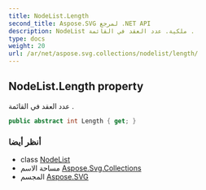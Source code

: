 ```yaml
---
title: NodeList.Length
second_title: Aspose.SVG لمرجع .NET API
description: NodeList ملكية. عدد العقد في القائمة .
type: docs
weight: 20
url: /ar/net/aspose.svg.collections/nodelist/length/
---
```

## NodeList.Length property

عدد العقد في القائمة .

```csharp
public abstract int Length { get; }
```

### أنظر أيضا

* class [NodeList](../)
* مساحة الاسم [Aspose.Svg.Collections](../../nodelist/)
* المجسم [Aspose.SVG](../../../)



